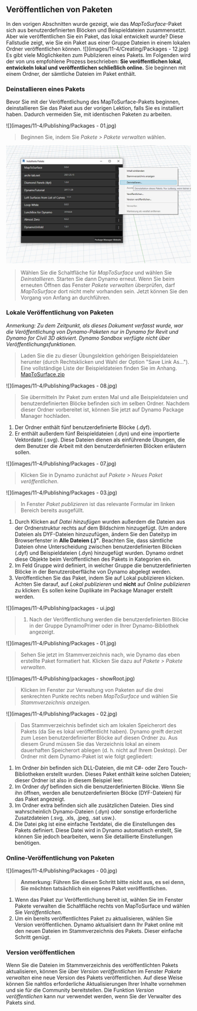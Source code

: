 ## Veröffentlichen von Paketen

In den vorigen Abschnitten wurde gezeigt, wie das *MapToSurface*-Paket sich aus benutzerdefinierten Blöcken und Beispieldateien zusammensetzt.  Aber wie veröffentlichen Sie ein Paket, das lokal entwickelt wurde?  Diese Fallstudie zeigt, wie Sie ein Paket aus einer Gruppe Dateien in einem lokalen Ordner veröffentlichen können.
![](images/11-4/Creating/Packages - 12.jpg)
Es gibt viele Möglichkeiten zum Publizieren eines Pakets. Im Folgenden wird der von uns empfohlene Prozess beschrieben: **Sie veröffentlichen lokal, entwickeln lokal und veröffentlichen schließlich online.**  Sie beginnen mit einem Ordner, der sämtliche Dateien im Paket enthält.

### Deinstallieren eines Pakets
Bevor Sie mit der Veröffentlichung des MapToSurface-Pakets beginnen, deinstallieren Sie das Paket aus der vorigen Lektion, falls Sie es installiert haben. Dadurch vermeiden Sie, mit identischen Paketen zu arbeiten.

![](images/11-4/Publishing/Packages - 01.jpg)
> Beginnen Sie, indem Sie *Pakete > Pakete verwalten* wählen.

![](images/11-4/Publishing/uninstall.jpg)
> Wählen Sie die Schaltfläche für *MapToSurface* und wählen Sie *Deinstallieren*. Starten Sie dann Dynamo erneut. Wenn Sie beim erneuten Öffnen das Fenster *Pakete verwalten* überprüfen, darf *MapToSurface* dort nicht mehr vorhanden sein. Jetzt können Sie den Vorgang von Anfang an durchführen.

### Lokale Veröffentlichung von Paketen

*Anmerkung: Zu dem Zeitpunkt, als dieses Dokument verfasst wurde, war die Veröffentlichung von Dynamo-Paketen nur in Dynamo for Revit und Dynamo for Civil 3D aktiviert.  Dynamo Sandbox verfügte nicht über Veröffentlichungsfunktionen.*

> Laden Sie die zu dieser Übungslektion gehörigen Beispieldateien herunter (durch Rechtsklicken und Wahl der Option "Save Link As..."). Eine vollständige Liste der Beispieldateien finden Sie im Anhang. [MapToSurface.zip](datasets/11-4/MapToSurface.zip)

![](images/11-4/Publishing/Packages - 08.jpg)
> Sie übermitteln Ihr Paket zum ersten Mal und alle Beispieldateien und benutzerdefinierten Blöcke befinden sich im selben Ordner.  Nachdem dieser Ordner vorbereitet ist, können Sie jetzt auf Dynamo Package Manager hochladen.
1. Der Ordner enthält fünf benutzerdefinierte Blöcke (.dyf).
2. Er enthält außerdem fünf Beispieldateien (.dyn) und eine importierte Vektordatei (.svg). Diese Dateien dienen als einführende Übungen, die dem Benutzer die Arbeit mit den benutzerdefinierten Blöcken erläutern sollen.

![](images/11-4/Publishing/Packages - 07.jpg)
> Klicken Sie in Dynamo zunächst auf *Pakete > Neues Paket veröffentlichen*.

![](images/11-4/Publishing/Packages - 03.jpg)
> In Fenster *Paket publizieren* ist das relevante Formular im linken Bereich bereits ausgefüllt.
1. Durch Klicken auf *Datei hinzufügen* wurden außerdem die Dateien aus der Ordnerstruktur rechts auf dem Bildschirm hinzugefügt. (Um andere Dateien als DYF-Dateien hinzuzufügen, ändern Sie den Dateityp im Browserfenster in **Alle Dateien (*.*)"**. Beachten Sie, dass sämtliche Dateien ohne Unterscheidung zwischen benutzerdefinierten Blöcken (.dyf) und Beispieldateien (.dyn) hinzugefügt wurden. Dynamo ordnet diese Objekte beim Veröffentlichen des Pakets in Kategorien ein.
2. Im Feld Gruppe wird definiert, in welcher Gruppe die benutzerdefinierten Blöcke in der Benutzeroberfläche von Dynamo abgelegt werden.
3. Veröffentlichen Sie das Paket, indem Sie auf Lokal publizieren klicken. Achten Sie darauf, auf *Lokal publizieren* und **nicht** auf *Online publizieren* zu klicken: Es sollen keine Duplikate im Package Manager erstellt werden.

![](images/11-4/Publishing/packages - ui.jpg)
> 1. Nach der Veröffentlichung werden die benutzerdefinierten Blöcke in der Gruppe DynamoPrimer oder in Ihrer Dynamo-Bibliothek angezeigt.

![](images/11-4/Publishing/Packages - 01.jpg)
> Sehen Sie jetzt im Stammverzeichnis nach, wie Dynamo das eben erstellte Paket formatiert hat. Klicken Sie dazu auf *Pakete > Pakete verwalten*.

![](images/11-4/Publishing/packages - showRoot.jpg)
> Klicken im Fenster zur Verwaltung von Paketen auf die drei senkrechten Punkte rechts neben *MapToSurface* und wählen Sie *Stammverzeichnis anzeigen.*

![](images/11-4/Publishing/Packages - 02.jpg)
> Das Stammverzeichnis befindet sich am lokalen Speicherort des Pakets (da Sie es lokal veröffentlicht haben).  Dynamo greift derzeit zum Lesen benutzerdefinierter Blöcke auf diesen Ordner zu. Aus diesem Grund müssen Sie das Verzeichnis lokal an einem dauerhaften Speicherort ablegen (d. h. nicht auf Ihrem Desktop). Der Ordner mit dem Dynamo-Paket ist wie folgt gegliedert:
1. Im Ordner *bin* befinden sich DLL-Dateien, die mit C#- oder Zero Touch-Bibliotheken erstellt wurden.  Dieses Paket enthält keine solchen Dateien; dieser Ordner ist also in diesem Beispiel leer.
2. Im Ordner *dyf* befinden sich die benutzerdefinierten Blöcke.  Wenn Sie ihn öffnen, werden alle benutzerdefinierten Blöcke (DYF-Dateien) für das Paket angezeigt.
3. Im Ordner extra befinden sich alle zusätzlichen Dateien.  Dies sind wahrscheinlich Dynamo-Dateien (.dyn) oder sonstige erforderliche Zusatzdateien (.svg, .xls, .jpeg, .sat usw.).
4. Die Datei pkg ist eine einfache Textdatei, die die Einstellungen des Pakets definiert. Diese Datei wird in Dynamo automatisch erstellt, Sie können Sie jedoch bearbeiten, wenn Sie detaillierte Einstellungen benötigen.

### Online-Veröffentlichung von Paketen

![](images/11-4/Publishing/Packages - 00.jpg)
> **Anmerkung: Führen Sie diesen Schritt bitte nicht aus, es sei denn, Sie möchten tatsächlich ein eigenes Paket veröffentlichen.**
1. Wenn das Paket zur Veröffentlichung bereit ist, wählen Sie im Fenster Pakete verwalten die Schaltfläche rechts von MapToSurface und wählen Sie *Veröffentlichen*.
2. Um ein bereits veröffentlichtes Paket zu aktualisieren, wählen Sie Version veröffentlichen. Dynamo aktualisiert dann Ihr Paket online mit den neuen Dateien im Stammverzeichnis des Pakets. Dieser einfache Schritt genügt.

### Version veröffentlichen
Wenn Sie die Dateien im Stammverzeichnis des veröffentlichten Pakets aktualisieren, können Sie über *Version veröffentlichen* im Fenster *Pakete verwalten* eine neue Version des Pakets veröffentlichen.  Auf diese Weise können Sie nahtlos erforderliche Aktualisierungen Ihrer Inhalte vornehmen und sie für die Community bereitstellen.  Die Funktion *Version veröffentlichen* kann nur verwendet werden, wenn Sie der Verwalter des Pakets sind.
